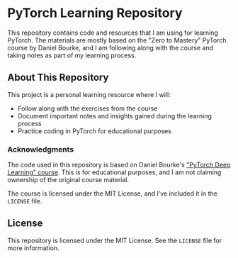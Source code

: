 # PyTorch Learning Repository

This repository contains code and resources that I am using for learning PyTorch. The materials are mostly based on the "Zero to Mastery" PyTorch course by Daniel Bourke, and I am following along with the course and taking notes as part of my learning process.

## About This Repository

This project is a personal learning resource where I will:

- Follow along with the exercises from the course
- Document important notes and insights gained during the learning process
- Practice coding in PyTorch for educational purposes

### Acknowledgments

The code used in this repository is based on Daniel Bourke's ["PyTorch Deep Learning" course](https://github.com/mrdbourke/pytorch-deep-learning). This is for educational purposes, and I am not claiming ownership of the original course material.

The course is licensed under the MIT License, and I’ve included it in the `LICENSE` file.

## License

This repository is licensed under the MIT License. See the `LICENSE` file for more information.
